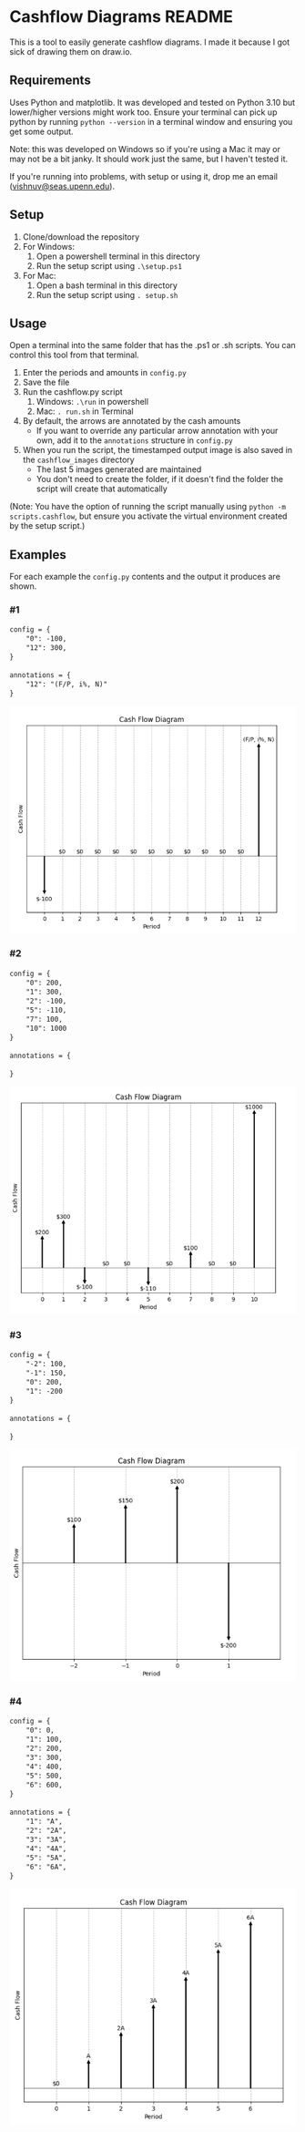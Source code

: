 # Cashflow Diagrams README

This is a tool to easily generate cashflow diagrams. I made it because I got sick of drawing them on draw.io.

## Requirements

Uses Python and matplotlib. It was developed and tested on Python 3.10 but lower/higher versions might work too.
Ensure your terminal can pick up python by running ```python --version``` in a terminal window and ensuring you get some output.

Note: this was developed on Windows so if you're using a Mac it may or may not be a bit janky. It should work just the same, but I haven't tested it. 

If you're running into problems, with setup or using it, drop me an email (vishnuv@seas.upenn.edu).

## Setup

1. Clone/download the repository
2. For Windows:
   1. Open a powershell terminal in this directory
   2. Run the setup script using ```.\setup.ps1```
3. For Mac:
   1. Open a bash terminal in this directory
   2. Run the setup script using ```. setup.sh```

## Usage

Open a terminal into the same folder that has the .ps1 or .sh scripts. You can control this tool from that terminal.

1. Enter the periods and amounts in ```config.py```
2. Save the file
3. Run the cashflow.py script
   1. Windows: ```.\run``` in powershell
   2. Mac: ```. run.sh``` in Terminal
4. By default, the arrows are annotated by the cash amounts
   - If you want to override any particular arrow annotation with your own, add it to the ```annotations``` structure in ```config.py```
6. When you run the script, the timestamped output image is also saved in the ```cashflow_images``` directory
   - The last 5 images generated are maintained
   - You don't need to create the folder, if it doesn't find the folder the script will create that automatically

(Note: You have the option of running the script manually using ```python -m scripts.cashflow```, but ensure you activate the virtual environment created by the setup script.)

## Examples

For each example the ```config.py``` contents and the output it produces are shown.

### #1

```
config = {
    "0": -100,
    "12": 300,
}

annotations = {
    "12": "(F/P, i%, N)"
}
```

![img1](images/img1.png)


### #2

```
config = {
    "0": 200,
    "1": 300,
    "2": -100,
    "5": -110,
    "7": 100,
    "10": 1000
}

annotations = {

}
```

![img2](images/img2.png)

### #3

```
config = {
    "-2": 100,
    "-1": 150,
    "0": 200,
    "1": -200
}

annotations = {

}
```

![img3](images/img3.png)

### #4

```
config = {
    "0": 0,
    "1": 100,
    "2": 200,
    "3": 300,
    "4": 400,
    "5": 500,
    "6": 600,
}

annotations = {
    "1": "A",
    "2": "2A",
    "3": "3A",
    "4": "4A",
    "5": "5A",
    "6": "6A",
}
```
![img4](images/img4.png)